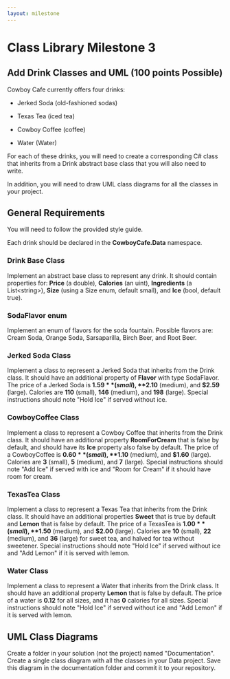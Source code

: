 ```yaml
---
layout: milestone
---
```


# Class Library Milestone 3

## Add Drink Classes and UML (100 points Possible)

Cowboy Cafe currently offers four drinks:

* Jerked Soda (old-fashioned sodas)

* Texas Tea (iced tea)

* Cowboy Coffee (coffee)

* Water (Water)

For each of these drinks, you will need to create a corresponding C# class that inherits from a Drink abstract base class that you will also need to write.

In addition, you will need to draw UML class diagrams for all the classes in your project.

## General Requirements

You will need to follow the provided style guide.

Each drink should be declared in the **CowboyCafe.Data** namespace.


### Drink Base Class
Implement an abstract base class to represent any drink.  It should contain properties for: **Price** (a double), **Calories** (an uint), **Ingredients** (a List&lt;string&gt;), **Size**  (using a Size enum, default small), and **Ice** (bool, default true).

### SodaFlavor enum
Implement an enum of flavors for the soda fountain.  Possible flavors are: Cream Soda, Orange Soda, Sarsaparilla, Birch Beer, and Root Beer.

### Jerked Soda Class
Implement a class to represent a Jerked Soda that inherits from the Drink class.  It should have an additional property of **Flavor** with type SodaFlavor.  The price of a Jerked Soda is **$1.59** (small), **$2.10** (medium), and **$2.59** (large).  Calories are **110** (small), **146** (medium), and **198** (large). Special instructions should note "Hold Ice" if served without ice.

### CowboyCoffee Class
Implement a class to represent a Cowboy Coffee that inherits from the Drink class.  It should have an additional property **RoomForCream** that is false by default, and should have its **Ice** property also false by default.  The price of a CowboyCoffee is **$0.60** (small), **$1.10** (medium), and **$1.60** (large).  Calories are **3** (small), **5** (medium), and **7** (large). Special instructions should note "Add Ice" if served with ice and "Room for Cream" if it should have room for cream.

### TexasTea Class
Implement a class to represent a Texas Tea that inherits from the Drink class.  It should have an additional properties **Sweet** that is true by default and **Lemon** that is false by default.  The price of a TexasTea is **$1.00** (small), **$1.50** (medium), and **$2.00** (large).  Calories are **10** (small), **22** (medium), and **36** (large) for sweet tea, and halved for tea without sweetener. Special instructions should note "Hold Ice" if served without ice and "Add Lemon" if it is served with lemon.

### Water Class
Implement a class to represent a Water that inherits from the Drink class.  It should have an additional property **Lemon** that is false by default.  The price of a water is **0.12** for all sizes, and it has **0** calories for all sizes.  Special instructions should note "Hold Ice" if served without ice and "Add Lemon" if it is served with lemon.

## UML Class Diagrams
Create a folder in your solution (not the project) named "Documentation".  Create a single class diagram with all the classes in your Data project.  Save this diagram in the documentation folder and commit it to your repository.
